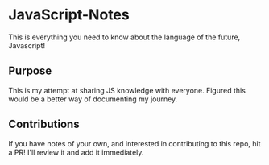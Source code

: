 # JavaScript-Notes
This is everything you need to know about the language of the future, Javascript!

## Purpose
This is my attempt at sharing JS knowledge with everyone. Figured this would be a better way of documenting my journey.

## Contributions
If you have notes of your own, and interested in contributing to this repo, hit a PR! I'll review it and add it immediately.

